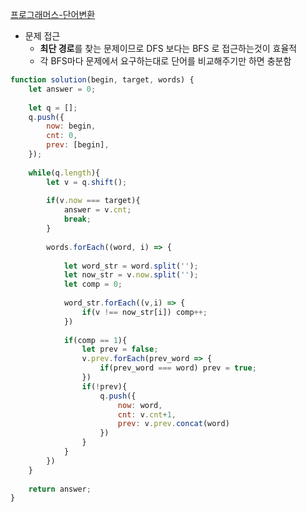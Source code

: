 [프로그래머스-단어변환](https://programmers.co.kr/learn/courses/30/lessons/43163?language=javascript)

- 문제 접근
    - **최단 경로**를 찾는 문제이므로 DFS 보다는 BFS 로 접근하는것이 효율적
    - 각 BFS마다 문제에서 요구하는대로 단어를 비교해주기만 하면 충분함 

```javascript
function solution(begin, target, words) {
    let answer = 0;
    
    let q = [];
    q.push({
        now: begin,
        cnt: 0,
        prev: [begin],
    });
    
    while(q.length){
        let v = q.shift();
        
        if(v.now === target){
            answer = v.cnt;
            break;
        }
        
        words.forEach((word, i) => {
            
            let word_str = word.split('');
            let now_str = v.now.split('');
            let comp = 0;
            
            word_str.forEach((v,i) => {
                if(v !== now_str[i]) comp++;
            })
            
            if(comp == 1){
                let prev = false;
                v.prev.forEach(prev_word => {
                    if(prev_word === word) prev = true;
                })
                if(!prev){
                    q.push({
                        now: word,
                        cnt: v.cnt+1,
                        prev: v.prev.concat(word)
                    })
                }
            }
        })
    }
    
    return answer;
}
```